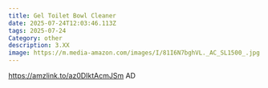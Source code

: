 ```yaml
---
title: Gel Toilet Bowl Cleaner
date: 2025-07-24T12:03:46.113Z
tags: 2025-07-24
Category: other
description: 3.XX
image: https://m.media-amazon.com/images/I/81I6N7bghVL._AC_SL1500_.jpg
---
```

https://amzlink.to/az0DIktAcmJSm     AD